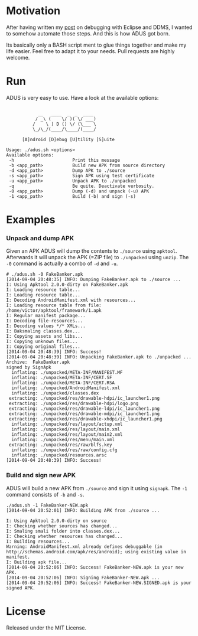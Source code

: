 # Motivation

After having written my [post](http://blog.dornea.nu/2014/08/21/howto-debug-android-apks-with-eclipse-and-ddms/) on debugging with Eclipse and DDMS, I wanted to somehow automate those steps. And this is how
ADUS got born. 

Its basically only a BASH script ment to glue things together and make my life easier. Feel free to adapt it to your needs. Pull requests are highly welcome.

# Run 

ADUS is very easy to use. Have a look at the available options:

~~~ shell

            __   ____  _  _  ____  
           / _\ (    \/ )( \/ ___) 
          /    \ ) D () \/ (\___ \ 
          \_/\_/(____/\____/(____/ 

      [A]ndroid [D]ebug [U]tility [S]uite
    
Usage: ./adus.sh <options>
Available options:
 -h                      Print this message
 -b <app_path>           Build new APK from source directory
 -d <app_path>           Dump APK to ./source
 -s <app_path>           Sign APK using test certificate
 -u <app_path>           Unpack APK to ./unpacked
 -q                      Be quite. Deactivate verbosity.
 -0 <app_path>           Dump (-d) and unpack (-u) APK
 -1 <app_path>           Build (-b) and sign (-s)

~~~

# Examples

### Unpack and dump APK

Given an APK ADUS will dump the contents to `./source` using `apktool`. Afterwards it will unpack the APK (=ZIP file) to `./unpacked` using `unzip`. The `-0` command is actually a combo of `-d` and `-u`.

~~~ shell
# ./adus.sh -0 FakeBanker.apk 
[2014-09-04 20:48:35] INFO: Dumping FakeBanker.apk to ./source ... 
I: Using Apktool 2.0.0-dirty on FakeBanker.apk
I: Loading resource table...
I: Loading resource table...
I: Decoding AndroidManifest.xml with resources...
I: Loading resource table from file: /home/victor/apktool/framework/1.apk
I: Regular manifest package...
I: Decoding file-resources...
I: Decoding values */* XMLs...
I: Baksmaling classes.dex...
I: Copying assets and libs...
I: Copying unknown files...
I: Copying original files...
[2014-09-04 20:48:39] INFO: Success!
[2014-09-04 20:48:39] INFO: Unpacking FakeBanker.apk to ./unpacked ... 
Archive:  FakeBanker.apk
signed by SignApk
  inflating: ./unpacked/META-INF/MANIFEST.MF  
  inflating: ./unpacked/META-INF/CERT.SF  
  inflating: ./unpacked/META-INF/CERT.RSA  
  inflating: ./unpacked/AndroidManifest.xml  
  inflating: ./unpacked/classes.dex  
 extracting: ./unpacked/res/drawable-hdpi/ic_launcher1.png  
 extracting: ./unpacked/res/drawable-hdpi/logo.png  
 extracting: ./unpacked/res/drawable-ldpi/ic_launcher1.png  
 extracting: ./unpacked/res/drawable-mdpi/ic_launcher1.png  
 extracting: ./unpacked/res/drawable-xhdpi/ic_launcher1.png  
  inflating: ./unpacked/res/layout/actup.xml  
  inflating: ./unpacked/res/layout/main.xml  
  inflating: ./unpacked/res/layout/main2.xml  
  inflating: ./unpacked/res/menu/main.xml  
 extracting: ./unpacked/res/raw/blfs.key  
  inflating: ./unpacked/res/raw/config.cfg  
  inflating: ./unpacked/resources.arsc  
[2014-09-04 20:48:39] INFO: Success!
~~~


### Build and sign new APK

ADUS will build a new APK from `./source` and sign it using `signapk`. The `-1` command consists of `-b` and `-s`.

~~~ shell
./adus.sh -1 FakeBanker-NEW.apk
[2014-09-04 20:52:01] INFO: Building APK from ./source ... 

I: Using Apktool 2.0.0-dirty on source
I: Checking whether sources has changed...
I: Smaling smali folder into classes.dex...
I: Checking whether resources has changed...
I: Building resources...
Warning: AndroidManifest.xml already defines debuggable (in http://schemas.android.com/apk/res/android); using existing value in manifest.
I: Building apk file...
[2014-09-04 20:52:06] INFO: Success! FakeBanker-NEW.apk is your new APK.
[2014-09-04 20:52:06] INFO: Signing FakeBanker-NEW.apk ...
[2014-09-04 20:52:06] INFO: Success! FakeBanker-NEW.SIGNED.apk is your signed APK.
~~~

# License

Released under the MIT License. 